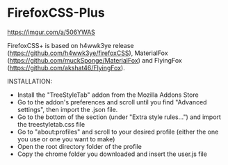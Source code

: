 # FirefoxCSS-Plus

https://imgur.com/a/506YWAS


FirefoxCSS+ is based on h4wwk3ye release (https://github.com/h4wwk3ye/firefoxCSS), MaterialFox (https://github.com/muckSponge/MaterialFox) 
and FlyingFox (https://github.com/akshat46/FlyingFox).

INSTALLATION:
- Install the "TreeStyleTab" addon from the Mozilla Addons Store
- Go to the addon's preferences and scroll until you find "Advanced settings", then import the .json file.
- Go to the bottom of the section (under "Extra style rules...") and import the treestyletab.css file
- Go to "about:profiles" and scroll to your desired profile (either the one you use or one you want to make)
- Open the root directory folder of the profile
- Copy the chrome folder you downloaded and insert the user.js file
